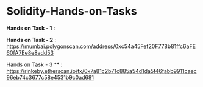 # Solidity-Hands-on-Tasks


**Hands on Task - 1** :





**Hands on Task - 2** :
https://mumbai.polygonscan.com/address/0xc54a45Fef20F778b81ffc6aFE60fA7Ee8e8add53


Hands on Task - 3 ** :
https://rinkeby.etherscan.io/tx/0x7a81c2b71c885a54d1da5f46fabb9911caec96eb74c3677c58e4531b9c0ad681